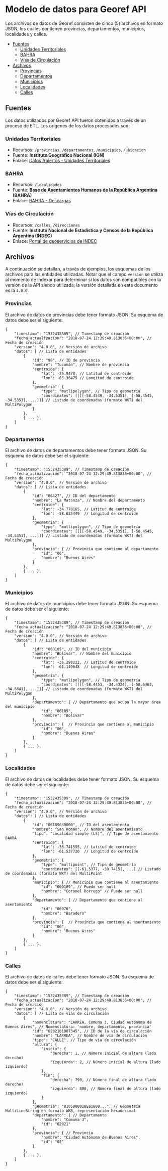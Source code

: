 # Modelo de datos para Georef API

Los archivos de datos de Georef consisten de cinco (5) archivos en formato JSON, los cuales contienen provincias, departamentos, municipios, localidades y calles.

<!-- START doctoc generated TOC please keep comment here to allow auto update -->
<!-- DON'T EDIT THIS SECTION, INSTEAD RE-RUN doctoc TO UPDATE -->
 

- [Fuentes](#fuentes)
    - [Unidades Territoriales](#unidades-territoriales)
    - [BAHRA](#bahra)
    - [Vías de Circulación](#vias-de-circulacion)
- [Archivos](#archivos)
    - [Provincias](#provincias)
    - [Departamentos](#departamentos)
    - [Municipios](#municipios)
    - [Localidades](#localidades)
    - [Calles](#calles)

<!-- END doctoc generated TOC please keep comment here to allow auto update -->

## Fuentes
Los datos utilizados por Georef API fueron obtenidos a través de un proceso de ETL. Los orígenes de los datos procesados son:

### Unidades Territoriales
- Recursos: `/provincias`, `/departamentos`, `/municipios`, `/ubicacion`
- Fuente: **Instituto Geográfico Nacional (IGN)**
- Enlace: [Datos Abiertos - Unidades Territoriales](http://datos.gob.ar/dataset/ign-unidades-territoriales)

### BAHRA
- Recursos: `/localidades`
- Fuente: **Base de Asentamientos Humanos de la República Argentina (BAHRA)**
- Enlace: [BAHRA - Descargas](http://www.bahra.gob.ar/)

### Vías de Circulación
- Recursos: `/calles`, `/direcciones`
- Fuente: **Instituto Nacional de Estadística y Censos de la República Argentina (INDEC)**
- Enlace: [Portal de geoservicios de INDEC](https://geoservicios.indec.gov.ar/nomenclador-vias-de-circulacion/?contenido=descargas)

## Archivos
A continuación se detallan, a través de ejemplos, los esquemas de los archivos para las entidades utilizadas. Notar que el campo `version` se utiliza al momento de indexar para determinar si los datos son compatibles con la versión de la API siendo utilizada; la versión detallada en este documento es la `4.0.0`.

### Provincias
El archivo de datos de provincias debe tener formato JSON. Su esquema de datos debe ser el siguiente:
```
{
	"timestamp": "1532435389", // Timestamp de creación
	"fecha_actualizacion": "2018-07-24 12:29:49.813835+00:00", // Fecha de creación
	"version": "4.0.0", // Versión de archivo
	"datos": [ // Lista de entidades
		{
			"id": "90", // ID de provincia
			"nombre": "Tucumán", // Nombre de provincia
			"centroide": {
				"lat": -26.9478, // Latitud de centroide
				"lon": -65.36475 // Longitud de centroide
			},
			"geometria": {
				"type": "mutlipolygon", // Tipo de geometría
				"coordinates": [[[[-58.4549, -34.5351], [-58.4545, -34.5353], ...]]] // Listado de coordenadas (formato WKT) del MultiPolygon
			}
		},
		{ ... },
	]
}
```

### Departamentos
El archivo de datos de departamentos debe tener formato JSON. Su esquema de datos debe ser el siguiente:
```
{
	"timestamp": "1532435389", // Timestamp de creación
	"fecha_actualizacion": "2018-07-24 12:29:49.813835+00:00", // Fecha de creación
	"version": "4.0.0", // Versión de archivo
	"datos": [ // Lista de entidades
		{
			"id": "06427", // ID del departamento
			"nombre": "La Matanza", // Nombre del departamento
			"centroide": {
				"lat": -34.770165, // Latitud de centroide
				"lon": -58.625449  // Longitud de centroide
			},
			"geometria": {
				"type": "mutlipolygon", // Tipo de geometría
				"coordinates": [[[[-58.4549, -34.5351], [-58.4545, -34.5353], ...]]] // Listado de coordenadas (formato WKT) del MultiPolygon
			},
			"provincia": { // Provincia que contiene al departamento
				"id": "06",
				"nombre": "Buenos Aires"
			}
		},
		{ ... },
	]
}
```

### Municipios
El archivo de datos de municipios debe tener formato JSON. Su esquema de datos debe ser el siguiente:
```
{
	"timestamp": "1532435389", // Timestamp de creación
	"fecha_actualizacion": "2018-07-24 12:29:49.813835+00:00", // Fecha de creación
	"version": "4.0.0", // Versión de archivo
	"datos": [ // Lista de entidades
		{
			"id": "060105", // ID del municipio
			"nombre": "Bolívar", // Nombre del municipio
			"centroide": {
				"lat": -36.298222, // Latitud de centroide
				"lon": -61.149648  // Longitud de centroide
			},
			"geometria": {
				"type": "mutlipolygon", // Tipo de geometría
				"coordinates": [[[[-58.4453, -34.4324], [-58.6463, -34.6841], ...]]] // Listado de coordenadas (formato WKT) del MultiPolygon
			},
			"departamento": { // Departamento que ocupa la mayor área del municipio
				"id": "06105",
				"nombre": "Bolívar"
			},
			"provincia": {  // Provincia que contiene al municipio
				"id": "06",
				"nombre": "Buenos Aires"
			}
		},
		{ ... },
	]
}
```

### Localidades
El archivo de datos de localidades debe tener formato JSON. Su esquema de datos debe ser el siguiente:
```
{
	"timestamp": "1532435389", // Timestamp de creación
	"fecha_actualizacion": "2018-07-24 12:29:49.813835+00:00", // Fecha de creación
	"version": "4.0.0", // Versión de archivo
	"datos": [ // Lista de entidades
		{
			"id": "06189080000", // ID del asentamiento
			"nombre": "San Roman", // Nombre del asentamiento
			"tipo": "Localidad simple (LS)", // Tipo de asentamiento BAHRA
			"centroide": {
				"lat": -38.741555, // Latitud de centroide
				"lon": -61.537720  // Longitud de centroide
			},
			"geometria": {
				"type": "multipoint", // Tipo de geometría
				"coordinates": [[-61.5377, -38.7415], ...] // Listado de coordenadas (formato WKT) del MultiPoint
			},
			"municipio": { // Municipio que contiene al asentamiento
				"id": "060189", // Puede ser null
				"nombre": "Coronel Dorrego" // Puede ser null
			},
			"departamento": { // Departamento que contiene al asentamiento
				"id": "06070",
				"nombre": "Baradero"
			},
			"provincia": {  // Provincia que contiene al asentamiento
				"id": "06",
				"nombre": "Buenos Aires"
			}
		},
		{ ... },
	]
}
```

### Calles
El archivo de datos de calles debe tener formato JSON. Su esquema de datos debe ser el siguiente:
```
{
	"timestamp": "1532435389", // Timestamp de creación
	"fecha_actualizacion": "2018-07-24 12:29:49.813835+00:00", // Fecha de creación
	"version": "4.0.0", // Versión de archivo
	"datos": [ // Lista de vías de circulación
		{
			"nomenclatura": "LARREA, Comuna 3, Ciudad Autónoma de Buenos Aires", // Nomenclatura: 'nombre, departamento, provincia'
			"id": "0202101007345", // ID de la vía de circulación
			"nombre": "LARREA", // Nombre de vía de circulación
			"tipo": "CALLE", // Tipo de vía de circulación
			"altura": {
				"inicio": {
					"derecha": 1, // Número inicial de altura (lado derecho)
					"izquierda": 2, // Número inicial de altura (lado izquierdo)
				},
				"fin": {
					"derecha": 799, // Número final de altura (lado derecho)
					"izquierda": 800, // Número final de altura (lado izquierdo)
				}
			},
			"geometria": "0105000020E61000...", // Geometría MultiLineString en formato WKB, representación hexadecimal
			"departamento": { // Departamento
				"nombre": "Comuna 3",
				"id": "02021"
			},
			"provincia": { // Provincia
				"nombre": "Ciudad Autónoma de Buenos Aires",
				"id": "02"
			}
		},
		{ ... },
	]
}
```
